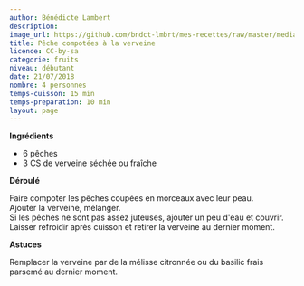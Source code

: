 ```yaml
---
author: Bénédicte Lambert
description: 
image_url: https://github.com/bndct-lmbrt/mes-recettes/raw/master/medias/peches-verveine.jpg
title: Pêche compotées à la verveine
licence: CC-by-sa
categorie: fruits
niveau: débutant
date: 21/07/2018
nombre: 4 personnes
temps-cuisson: 15 min
temps-preparation: 10 min
layout: page
---
```



**Ingrédients**  
 

* 6 pêches
* 3 CS de verveine séchée ou fraîche


**Déroulé**  

Faire compoter les pêches coupées en morceaux avec leur peau.  
Ajouter la verveine, mélanger.  
Si les pêches ne sont pas assez juteuses, ajouter un peu d'eau et couvrir.  
Laisser refroidir après cuisson et retirer la verveine au dernier moment.  
  


**Astuces** 

Remplacer la verveine par de la mélisse citronnée ou du basilic frais parsemé au dernier moment.  